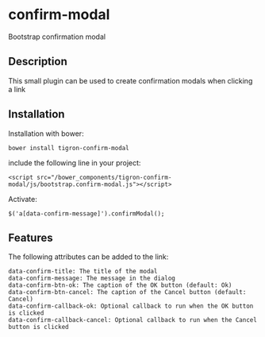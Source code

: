 # confirm-modal
Bootstrap confirmation modal

## Description

This small plugin can be used to create confirmation modals when clicking a link

## Installation

Installation with bower:

  `bower install tigron-confirm-modal`

include the following line in your project:

  `<script src="/bower_components/tigron-confirm-modal/js/bootstrap.confirm-modal.js"></script>`

Activate:

  `$('a[data-confirm-message]').confirmModal();`


## Features

The following attributes can be added to the link:

	data-confirm-title: The title of the modal
	data-confirm-message: The message in the dialog
	data-confirm-btn-ok: The caption of the OK button (default: Ok)
	data-confirm-btn-cancel: The caption of the Cancel button (default: Cancel)
	data-confirm-callback-ok: Optional callback to run when the OK button is clicked
	data-confirm-callback-cancel: Optional callback to run when the Cancel button is clicked
